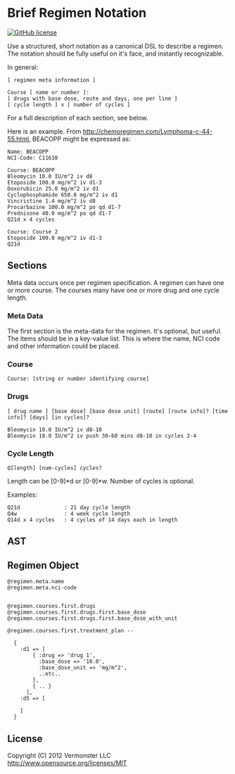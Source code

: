 Brief Regimen Notation
=======================

[![GitHub license](https://img.shields.io/github/license/Vermonster/brn.svg)](https://github.com/Vermonster/brn)

Use a structured, short notation as a canonical DSL to describe a regimen.  The notation should be fully useful on it's face, and instantly recognizable.

In general:

    [ regimen meta information ]

    Course [ name or number ]:
    [ drugs with base dose, route and days, one per line ]
    [ cycle length ] x [ number of cycles ]

For a full description of each section, see below.

Here is an example.  From http://chemoregimen.com/Lymphoma-c-44-55.html, BEACOPP might be expressed as:

    Name: BEACOPP
    NCI-Code: C11638

    Course: BEACOPP
    Bleomycin 10.0 IU/m^2 iv d8
    Etoposide 100.0 mg/m^2 iv d1-3
    Doxorubicin 25.0 mg/m^2 iv d1
    Cyclophosphamide 650.0 mg/m^2 iv d1
    Vincristine 1.4 mg/m^2 iv d8
    Procarbazine 100.0 mg/m^2 po qd d1-7
    Prednisone 40.0 mg/m^2 po qd d1-7
    Q21d x 4 cycles

    Course: Course 2
    Etoposide 100.0 mg/m^2 iv d1-3
    Q21d


Sections
--------

Meta data occurs once per regimen specification. A regimen can have one or more course.  The courses many have one or more drug and one cycle length.

### Meta Data

The first section is the meta-data for the regimen.  It's optional, but useful.  The items should be in a key-value list.  This is where the name, NCI code and other information could be placed.

### Course

    Course: [string or number identifying course]

### Drugs

    [ drug name ] [base dose] [base dose unit] [route] [route info]? [time info]? [days] [in cycles]?

    Bleomycin 10.0 IU/m^2 iv d8-10
    Bleomycin 10.0 IU/m^2 iv push 30-60 mins d8-10 in cycles 2-4

### Cycle Length

    Q[length] [num-cycles] cycles?

Length can be [0-9]*d or [0-9]*w.  Number of cycles is optional.

Examples:

    Q21d              : 21 day cycle length
    Q4w               : 4 week cycle length
    Q14d x 4 cycles   : 4 cycles of 14 days each in length


AST
---


Regimen Object
--------------


    @regimen.meta.name
    @regimen.meta.nci-code


    @regimen.courses.first.drugs
    @regimen.courses.first.drugs.first.base_dose
    @regimen.courses.first.drugs.first.base_dose_with_unit

    @regimen.courses.first.treatment_plan --

      {
        :d1 => [
            { :drug => 'drug 1',
              :base_dose => '10.0',
              :base_dose_unit => 'mg/m^2',
              ..etc..
            },
            { .. }
          ],
        :d5 => [

        ]
      }


License
-------

Copyright (C) 2012 Vermonster LLC
http://www.opensource.org/licenses/MIT
